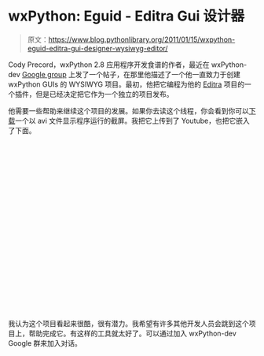 # wxPython: Eguid - Editra Gui 设计器

> 原文：<https://www.blog.pythonlibrary.org/2011/01/15/wxpython-eguid-editra-gui-designer-wysiwyg-editor/>

Cody Precord，wxPython 2.8 应用程序开发食谱的作者，最近在 wxPython-dev [Google group](http://groups.google.com/group/wxPython-dev/browse_thread/thread/6b4c4ed4ea425720) 上发了一个帖子，在那里他描述了一个他一直致力于创建 wxPython GUIs 的 WYSIWYG 项目。最初，他把它编程为他的 [Editra](http://editra.org/) 项目的一个插件，但是已经决定把它作为一个独立的项目发布。

他需要一些帮助来继续这个项目的发展。如果你去读这个线程，你会看到你可以[下载](http://editra.org/uploads/test/eguid_prototype.avi)一个以 avi 文件显示程序运行的截屏。我把它上传到了 Youtube，也把它嵌入了下面。

<object style="width: 425px; height: 344px;" classid="clsid:d27cdb6e-ae6d-11cf-96b8-444553540000" width="425" height="344" codebase="http://download.macromedia.com/pub/shockwave/cabs/flash/swflash.cab#version=6,0,40,0"><param name="src" value="http://www.youtube.com/v/fuyEslF7pJ0?hl=en&amp;fs=1"><embed style="width: 425px; height: 344px;" type="application/x-shockwave-flash" width="425" height="344" src="http://www.youtube.com/v/fuyEslF7pJ0?hl=en&amp;fs=1"></object>

我认为这个项目看起来很酷，很有潜力。我希望有许多其他开发人员会跳到这个项目上，帮助完成它。有这样的工具就太好了。可以通过加入 wxPython-dev Google 群来加入对话。